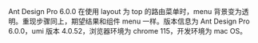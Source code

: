 Ant Design Pro 6.0.0 在使用 layout 为 top 的路由菜单时，menu 背景变为透明。重现步骤同上，期望结果和组件 menu 一样。版本信息为 Ant Design Pro 6.0.0，umi 版本 4.0.52，浏览器环境为 chrome 115，开发环境为 mac OS。
